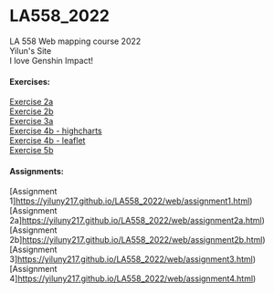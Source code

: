 # LA558_2022
LA 558 Web mapping course 2022  
Yilun's Site  
I love Genshin Impact!

#### Exercises:  
[Exercise 2a](https://yiluny217.github.io/LA558_2022/web/ex2a.html)  
[Exercise 2b](https://yiluny217.github.io/LA558_2022/web/ex2b.html)  
[Exercise 3a](https://yiluny217.github.io/LA558_2022/web/ex3a.html)  
[Exercise 4b - highcharts](https://yiluny217.github.io/LA558_2022/web/ex4b_highchart.html)  
[Exercise 4b - leaflet](https://yiluny217.github.io/LA558_2022/web/ex4b_leaflet.html)  
[Exercise 5b](https://yiluny217.github.io/LA558_2022/web/ex5b.html)  

#### Assignments:  
[Assignment 1]https://yiluny217.github.io/LA558_2022/web/assignment1.html)  
[Assignment 2a]https://yiluny217.github.io/LA558_2022/web/assignment2a.html)  
[Assignment 2b]https://yiluny217.github.io/LA558_2022/web/assignment2b.html)  
[Assignment 3]https://yiluny217.github.io/LA558_2022/web/assignment3.html)  
[Assignment 4]https://yiluny217.github.io/LA558_2022/web/assignment4.html)  
